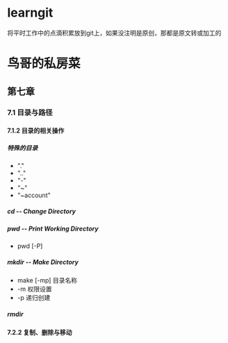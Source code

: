 # learngit

将平时工作中的点滴积累放到git上，如果没注明是原创，那都是原文转或加工的

# 鸟哥的私房菜
## 第七章
### 7.1 目录与路径
#### 7.1.2 目录的相关操作
##### 特殊的目录
- "."
- ".."
- "-"
- "~"
- "~account"

##### cd -- Change Directory
##### pwd -- Print Working Directory
- pwd [-P]

##### mkdir -- Make Directory
- make [-mp] 目录名称
- -m 权限设置
- -p 递归创建

##### rmdir



#### 7.2.2 复制、删除与移动

